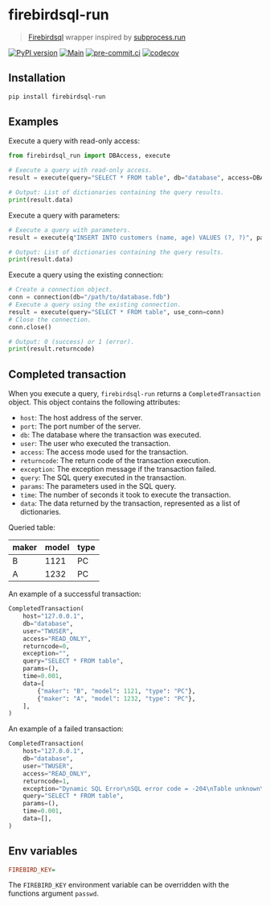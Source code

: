 # firebirdsql-run

> [Firebirdsql](https://github.com/nakagami/pyfirebirdsql/) wrapper inspired by [subprocess.run](https://docs.python.org/3/library/subprocess.html#subprocess.run)

[![PyPI version](https://img.shields.io/pypi/v/firebirdsql-run)](https://pypi.org/project/firebirdsql-run)
[![Main](https://github.com/DeadNews/firebirdsql-run/actions/workflows/main.yml/badge.svg)](https://github.com/DeadNews/firebirdsql-run/actions/workflows/main.yml)
[![pre-commit.ci](https://results.pre-commit.ci/badge/github/DeadNews/firebirdsql-run/main.svg)](https://results.pre-commit.ci/latest/github/DeadNews/firebirdsql-run/main)
[![codecov](https://codecov.io/gh/DeadNews/firebirdsql-run/branch/main/graph/badge.svg?token=OCZDZIYPMC)](https://codecov.io/gh/DeadNews/firebirdsql-run)

## Installation

```sh
pip install firebirdsql-run
```

## Examples

Execute a query with read-only access:

```py
from firebirdsql_run import DBAccess, execute

# Execute a query with read-only access.
result = execute(query="SELECT * FROM table", db="database", access=DBAccess.READ_ONLY)

# Output: List of dictionaries containing the query results.
print(result.data)
```

Execute a query with parameters:

```py
# Execute a query with parameters.
result = execute(q"INSERT INTO customers (name, age) VALUES (?, ?)", params=("John", 25))

# Output: List of dictionaries containing the query results.
print(result.data)
```

Execute a query using the existing connection:

```py
# Create a connection object.
conn = connection(db="/path/to/database.fdb")
# Execute a query using the existing connection.
result = execute(query="SELECT * FROM table", use_conn=conn)
# Close the connection.
conn.close()

# Output: 0 (success) or 1 (error).
print(result.returncode)
```

## Completed transaction

When you execute a query, `firebirdsql-run` returns a `CompletedTransaction` object. This object contains the following attributes:

- `host`: The host address of the server.
- `port`: The port number of the server.
- `db`: The database where the transaction was executed.
- `user`: The user who executed the transaction.
- `access`: The access mode used for the transaction.
- `returncode`: The return code of the transaction execution.
- `exception`: The exception message if the transaction failed.
- `query`: The SQL query executed in the transaction.
- `params`: The parameters used in the SQL query.
- `time`: The number of seconds it took to execute the transaction.
- `data`: The data returned by the transaction, represented as a list of dictionaries.

Queried table:

| maker | model | type |
| ----- | ----- | ---- |
| B     | 1121  | PC   |
| A     | 1232  | PC   |

An example of a successful transaction:

```py
CompletedTransaction(
    host="127.0.0.1",
    db="database",
    user="TWUSER",
    access="READ_ONLY",
    returncode=0,
    exception="",
    query="SELECT * FROM table",
    params=(),
    time=0.001,
    data=[
        {"maker": "B", "model": 1121, "type": "PC"},
        {"maker": "A", "model": 1232, "type": "PC"},
    ],
)
```

An example of a failed transaction:

```py
CompletedTransaction(
    host="127.0.0.1",
    db="database",
    user="TWUSER",
    access="READ_ONLY",
    returncode=1,
    exception="Dynamic SQL Error\nSQL error code = -204\nTable unknown\ntable\nAt line 1, column 15\n",
    query="SELECT * FROM table",
    params=(),
    time=0.001,
    data=[],
)
```

## Env variables

```ini
FIREBIRD_KEY=
```

The `FIREBIRD_KEY` environment variable can be overridden with the functions argument `passwd`.
